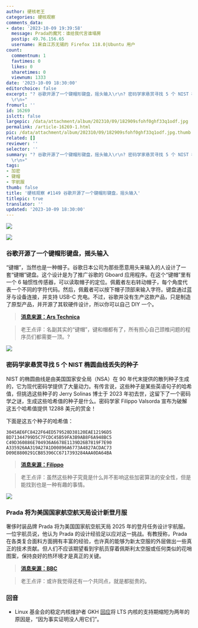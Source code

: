 ```yaml
---
author: 硬核老王
categories: 硬核观察
comments_data:
- date: '2023-10-09 19:39:58'
  message: Prada的魔咒：谁给我代言谁塌房
  postip: 49.76.156.65
  username: 来自江苏无锡的 Firefox 118.0|Ubuntu 用户
count:
  commentnum: 1
  favtimes: 0
  likes: 0
  sharetimes: 0
  viewnum: 1333
date: '2023-10-09 18:30:00'
editorchoice: false
excerpt: "? 谷歌开源了一个键帽形键盘，摇头输入\r\n? 密码学家悬赏寻找 5 个 NIST 椭圆曲线丢失的种子\r\n? Prada 将为美国国家航空航天局设计新登月服\r\n»
  \r\n»"
fromurl: ''
id: 16269
islctt: false
largepic: /data/attachment/album/202310/09/182909sfohf0ghf33q1odf.jpg
permalink: /article-16269-1.html
pic: /data/attachment/album/202310/09/182909sfohf0ghf33q1odf.jpg.thumb.jpg
related: []
reviewer: ''
selector: ''
summary: "? 谷歌开源了一个键帽形键盘，摇头输入\r\n? 密码学家悬赏寻找 5 个 NIST 椭圆曲线丢失的种子\r\n? Prada 将为美国国家航空航天局设计新登月服\r\n»
  \r\n»"
tags:
- 加密
- 键帽
- 宇航服
thumb: false
title: '硬核观察 #1149 谷歌开源了一个键帽形键盘，摇头输入'
titlepic: true
translator: ''
updated: '2023-10-09 18:30:00'
---
```


![](/data/attachment/album/202310/09/182909sfohf0ghf33q1odf.jpg)


![](/data/attachment/album/202310/09/182922zd5wptn0n7u5wn9n.jpg)


### 谷歌开源了一个键帽形键盘，摇头输入


“键帽”，当然也是一种帽子。谷歌日本公司为那些愿意用头来输入的人设计了一套“键帽”键盘。这个设计是为了推广谷歌的 Gboard 应用程序。在这个“键帽”里有一个 6 轴惯性传感器，可以读取帽子的定位。佩戴者左右转动帽子，每个角度代表一个不同的字符代码。然后，佩戴者可以按下帽子顶部来输入字符。键盘通过蓝牙与设备连接，并支持 USB-C 充电。不过，谷歌并没有生产这款产品，只是制造了原型产品，并开源了其软硬件设计，所以你可以自己 DIY 一个。







> 
> **[消息来源：Ars Technica](https://arstechnica.com/gadgets/2023/10/google-open-sourced-a-hat-shaped-like-a-giant-keycap-and-it-actually-types/)**
> 
> 
> 



> 
> 老王点评：名副其实的“键帽”，键和帽都有了，所有担心自己颈椎问题的程序员们都需要一顶。?
> 
> 
> 


![](/data/attachment/album/202310/09/182940fftfwcsbqspawfse.jpg)


### 密码学家悬赏寻找 5 个 NIST 椭圆曲线丢失的种子


NIST 的椭圆曲线是由美国国家安全局（NSA）在 90 年代末提供的散列种子生成的，它为现代密码学提供了大量动力。有传言说，这些种子是某些英语句子的哈希值，但挑选这些种子的 Jerry Solinas 博士于 2023 年初去世，这留下了一个密码学之谜，生成这些哈希值的种子是什么。密码学家 Filippo Valsorda 宣布为破解这五个哈希值提供 12288 美元的赏金！


下面是这五个种子的哈希值：



```
3045AE6FC8422F64ED579528D38120EAE12196D5
BD71344799D5C7FCDC45B59FA3B9AB8F6A948BC5
C49D360886E704936A6678E1139D26B7819F7E90
A335926AA319A27A1D00896A6773A4827ACDAC73
D09E8800291CB85396CC6717393284AAA0DA64BA
```


> 
> **[消息来源：Filippo](https://words.filippo.io/dispatches/seeds-bounty/)**
> 
> 
> 



> 
> 老王点评：虽然这些种子究竟是什么并不影响这些加密算法的安全性，但是能找到也是一种有趣的事情。
> 
> 
> 


![](/data/attachment/album/202310/09/182954jo5jjdgt4d3ojozg.jpg)


### Prada 将为美国国家航空航天局设计新登月服


奢侈时装品牌 Prada 将为美国国家航空航天局 2025 年的登月任务设计宇航服。一位宇航员说，他认为 Prada 的设计经验足以应对这一挑战。有教授称，Prada 在各类复合面料方面拥有丰富的经验，也许真的能够为新太空服的外层做出一些真正的技术贡献。但人们不应该期望看到宇航员穿着佩斯利太空服或任何类似的花哨图案，保持良好的热环境才是真正的关键。



> 
> **[消息来源：BBC](https://www.bbc.com/news/science-environment-67022619)**
> 
> 
> 



> 
> 老王点评：或许我觉得还有一个共同点，就是都挺贵的。
> 
> 
> 


### 回音


* Linux 基金会的稳定内核维护者 GKH [回应](https://news.ycombinator.com/item?id=37749846)将 LTS 内核的支持期缩短为两年的原因是，“因为事实证明没人用它们”。